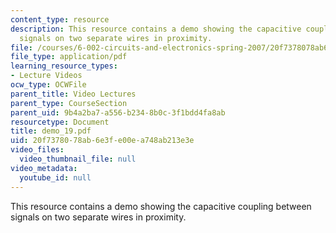 ```yaml
---
content_type: resource
description: This resource contains a demo showing the capacitive coupling between
  signals on two separate wires in proximity.
file: /courses/6-002-circuits-and-electronics-spring-2007/20f7378078ab6e3fe00ea748ab213e3e_demo_19.pdf
file_type: application/pdf
learning_resource_types:
- Lecture Videos
ocw_type: OCWFile
parent_title: Video Lectures
parent_type: CourseSection
parent_uid: 9b4a2ba7-a556-b234-8b0c-3f1bdd4fa8ab
resourcetype: Document
title: demo_19.pdf
uid: 20f73780-78ab-6e3f-e00e-a748ab213e3e
video_files:
  video_thumbnail_file: null
video_metadata:
  youtube_id: null
---
```

This resource contains a demo showing the capacitive coupling between signals on two separate wires in proximity.

